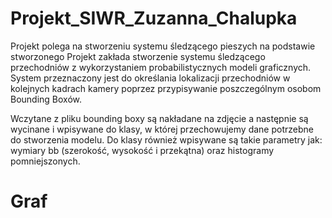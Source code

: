 # Projekt_SIWR_Zuzanna_Chalupka
Projekt polega na stworzeniu systemu śledzącego pieszych na podstawie stworzonego 
Projekt zakłada stworzenie systemu śledzącego przechodniów z wykorzystaniem probabilistycznych modeli graficznych. System przeznaczony jest do określania lokalizacji przechodniów w kolejnych kadrach kamery poprzez przypisywanie poszczególnym osobom Bounding Boxów.

Wczytane z pliku bounding boxy są nakładane na zdjęcie a następnie są wycinane i wpisywane do klasy, w której przechowujemy dane potrzebne do stworzenia modelu. 
Do klasy również wpisywane są takie parametry jak: wymiary bb (szerokość, wysokość i przekątna) oraz histogramy pomniejszonych. 

# Graf 


